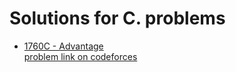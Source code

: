 #  Solutions for C. problems
- [1760C - Advantage](https://github.com/ShaadyEmad/Codeforces_Python_Solutions/blob/main/C/1760C%20-%20Advantage.py)\
[problem link on codeforces](https://codeforces.com/contest/1760/problem/C)
